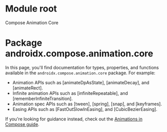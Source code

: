 # Module root

Compose Animation Core

# Package androidx.compose.animation.core

In this page, you'll find documentation for types, properties, and functions available in the
`androidx.compose.animation.core` package. For example:
* Animation APIs such as [animateDpAsState], [animateDecay], and [animateRect].
* Infinite animation APIs such as [infiniteRepeatable], and [rememberInfiniteTransition].
* Animation spec APIs such as [tween], [spring], [snap], and [keyframes].
* Easing APIs such as [FastOutSlowInEasing], and [CubicBezierEasing].

If you're looking for guidance instead, check out the
<a href="https://developer.android.com/jetpack/compose/animation" class="external" target="_blank">Animations in Compose guide</a>.
